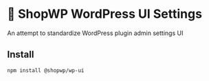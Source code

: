 # 💽 ShopWP WordPress UI Settings

An attempt to standardize WordPress plugin admin settings UI

## Install

```
npm install @shopwp/wp-ui
```
